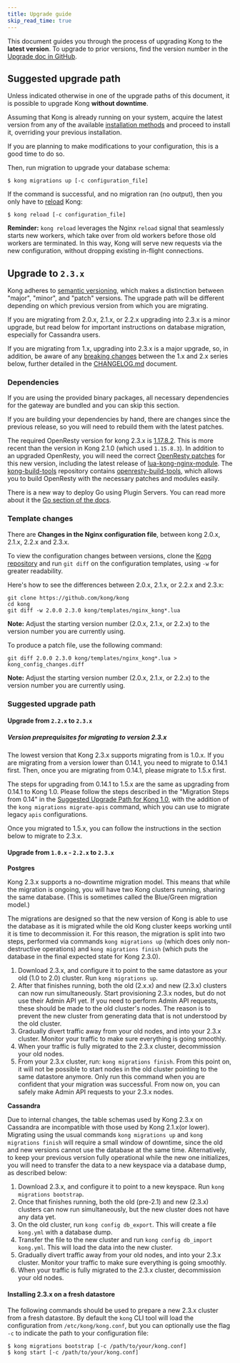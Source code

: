 ```yaml
---
title: Upgrade guide
skip_read_time: true
---
```


This document guides you through the process of upgrading Kong to the **latest version**.
To upgrade to prior versions, find the version number in the 
[Upgrade doc in GitHub](https://github.com/Kong/kong/blob/master/UPGRADE.md).

## Suggested upgrade path

Unless indicated otherwise in one of the upgrade paths of this document, it is
possible to upgrade Kong **without downtime**.

Assuming that Kong is already running on your system, acquire the latest
version from any of the available [installation methods](https://getkong.org/install/) 
and proceed to install it, overriding your previous installation.

<div class="alert alert-ee blue">
If you are planning to make modifications to your configuration, this is a
good time to do so.
</div>

Then, run migration to upgrade your database schema:

```shell
$ kong migrations up [-c configuration_file]
```

If the command is successful, and no migration ran
(no output), then you only have to
[reload](https://docs.konghq.com/1.0.x/cli/#kong-reload) Kong:

```shell
$ kong reload [-c configuration_file]
```

<div class="alert alert-ee blue">
<strong>Reminder:</strong> <code>kong reload</code> leverages the Nginx
<code>reload</code> signal that seamlessly starts new workers, which
take over from old workers before those old workers are terminated.
In this way, Kong will serve new requests via the new configuration,
without dropping existing in-flight connections.
</div>

## Upgrade to `2.3.x`

Kong adheres to [semantic versioning](https://semver.org/), which makes a
distinction between "major", "minor", and "patch" versions. The upgrade path
will be different depending on which previous version from which you are migrating.

If you are migrating from 2.0.x, 2.1.x, or 2.2.x upgrading into 2.3.x is a minor upgrade,
but read below for important instructions on database migration, especially
for Cassandra users.

If you are migrating from 1.x, upgrading into 2.3.x is a major upgrade,
so, in addition, be aware of any [breaking changes](https://github.com/Kong/kong/blob/master/UPGRADE.md#breaking-changes-2.0)
between the 1.x and 2.x series below, further detailed in the
[CHANGELOG.md](https://github.com/Kong/kong/blob/2.0.0/CHANGELOG.md#200) document.


### Dependencies

If you are using the provided binary packages, all necessary dependencies
for the gateway are bundled and you can skip this section.

If you are building your dependencies by hand, there are changes since the
previous release, so you will need to rebuild them with the latest patches.

The required OpenResty version for kong 2.3.x is
[1.17.8.2](https://openresty.org/en/changelog-1017008.html). This is more recent
than the version in Kong 2.1.0 (which used `1.15.8.3`). In addition to an upgraded
OpenResty, you will need the correct [OpenResty patches](https://github.com/Kong/kong-build-tools/tree/master/openresty-build-tools/openresty-patches)
for this new version, including the latest release of [lua-kong-nginx-module](https://github.com/Kong/lua-kong-nginx-module).
The [kong-build-tools](https://github.com/Kong/kong-build-tools)
repository contains [openresty-build-tools](https://github.com/Kong/kong-build-tools/tree/master/openresty-build-tools),
which allows you to build OpenResty with the necessary patches and modules easily.

There is a new way to deploy Go using Plugin Servers. You can read more about
it the [Go section of the docs](https://docs.konghq.com/2.3.x/go).

### Template changes

There are **Changes in the Nginx configuration file**, between kong 2.0.x,
2.1.x, 2.2.x and 2.3.x.

To view the configuration changes between versions, clone the
[Kong repository](https://github.com/kong/kong) and run `git diff`
on the configuration templates, using `-w` for greater readability.

Here's how to see the differences between 2.0.x, 2.1.x, or 2.2.x and 2.3.x:

```
git clone https://github.com/kong/kong
cd kong
git diff -w 2.0.0 2.3.0 kong/templates/nginx_kong*.lua
```
<div class="alert alert-ee blue">
<strong>Note:</strong> Adjust the starting version number 
(2.0.x, 2.1.x, or 2.2.x) to the version number you are currently using.
</div>


To produce a patch file, use the following command:

```
git diff 2.0.0 2.3.0 kong/templates/nginx_kong*.lua > kong_config_changes.diff
```
<strong>Note:</strong> Adjust the starting version number 
(2.0.x, 2.1.x, or 2.2.x) to the version number you are currently using.
</div>

### Suggested upgrade path

#### Upgrade from `2.2.x` to `2.3.x`

##### Version preprequisites for migrating to version 2.3.x

The lowest version that Kong 2.3.x supports migrating from is 1.0.x.
If you are migrating from a version lower than 0.14.1, you need to
migrate to 0.14.1 first. Then, once you are migrating from 0.14.1,
please migrate to 1.5.x first.

The steps for upgrading from 0.14.1 to 1.5.x are the same as upgrading
from 0.14.1 to Kong 1.0. Please follow the steps described in the
"Migration Steps from 0.14" in the 
[Suggested Upgrade Path for Kong 1.0](#kong-1-0-upgrade-path), 
with the addition of the `kong migrations migrate-apis` command, 
which you can use to migrate legacy `apis` configurations.

Once you migrated to 1.5.x, you can follow the instructions in the section
below to migrate to 2.3.x.

#### Upgrade from `1.0.x` - `2.2.x` to `2.3.x`

**Postgres**

Kong 2.3.x supports a no-downtime migration model. This means that while the
migration is ongoing, you will have two Kong clusters running, sharing the
same database. (This is sometimes called the Blue/Green migration model.)

The migrations are designed so that the new version of Kong is able to use
the database as it is migrated while the old Kong cluster keeps working until
it is time to decommission it. For this reason, the migration is split into
two steps, performed via commands `kong migrations up` (which does
only non-destructive operations) and `kong migrations finish` (which puts the
database in the final expected state for Kong 2.3.0).

1. Download 2.3.x, and configure it to point to the same datastore
   as your old (1.0 to 2.0) cluster. Run `kong migrations up`.
2. After that finishes running, both the old (2.x.x) and new (2.3.x)
   clusters can now run simultaneously. Start provisioning 2.3.x nodes,
   but do not use their Admin API yet. If you need to perform Admin API
   requests, these should be made to the old cluster's nodes. The reason
   is to prevent the new cluster from generating data that is not understood
   by the old cluster.
3. Gradually divert traffic away from your old nodes, and into
   your 2.3.x cluster. Monitor your traffic to make sure everything
   is going smoothly.
4. When your traffic is fully migrated to the 2.3.x cluster,
   decommission your old nodes.
5. From your 2.3.x cluster, run: `kong migrations finish`.
   From this point on, it will not be possible to start
   nodes in the old cluster pointing to the same datastore anymore. Only run
   this command when you are confident that your migration
   was successful. From now on, you can safely make Admin API
   requests to your 2.3.x nodes.

**Cassandra**

Due to internal changes, the table schemas used by Kong 2.3.x on Cassandra
are incompatible with those used by Kong 2.1.x(or lower). Migrating using the usual commands
`kong migrations up` and `kong migrations finish` will require a small
window of downtime, since the old and new versions cannot use the
database at the same time. Alternatively, to keep your previous version fully
operational while the new one initializes, you will need to transfer the
data to a new keyspace via a database dump, as described below:

1. Download 2.3.x, and configure it to point to a new keyspace.
   Run `kong migrations bootstrap`.
2. Once that finishes running, both the old (pre-2.1) and new (2.3.x)
   clusters can now run simultaneously, but the new cluster does not
   have any data yet.
3. On the old cluster, run `kong config db_export`. This will create
   a file `kong.yml` with a database dump.
4. Transfer the file to the new cluster and run
   `kong config db_import kong.yml`. This will load the data into the new cluster.
5. Gradually divert traffic away from your old nodes, and into
   your 2.3.x cluster. Monitor your traffic to make sure everything
   is going smoothly.
6. When your traffic is fully migrated to the 2.3.x cluster,
   decommission your old nodes.

#### Installing 2.3.x on a fresh datastore

The following commands should be used to prepare a new 2.3.x cluster from a
fresh datastore. By default the `kong` CLI tool will load the configuration
from `/etc/kong/kong.conf`, but you can optionally use the flag `-c` to
indicate the path to your configuration file:

```
$ kong migrations bootstrap [-c /path/to/your/kong.conf]
$ kong start [-c /path/to/your/kong.conf]
```
